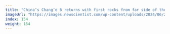 ```yaml
---
title: "China’s Chang’e 6 returns with first rocks from far side of the moon"
imageUrl: "https://images.newscientist.com/wp-content/uploads/2024/06/25100337/SEI_210303798.jpg?width=788"
index: 154
weight: 154
---
```

